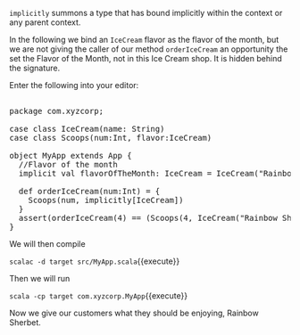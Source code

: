 `implicitly` summons a type that has bound implicitly within the context or any parent context.

In the following we bind an `IceCream` flavor as the flavor of the month, but we are not giving the caller of our method `orderIceCream` an opportunity the set the Flavor of the Month, not in this Ice Cream shop. It is hidden behind the signature.

Enter the following into your editor:

<pre class="file" data-filename="src/MyApp.scala" data-target="replace">

package com.xyzcorp;

case class IceCream(name: String)
case class Scoops(num:Int, flavor:IceCream)

object MyApp extends App {
  //Flavor of the month
  implicit val flavorOfTheMonth: IceCream = IceCream("Rainbow Sherbet")

  def orderIceCream(num:Int) = {
    Scoops(num, implicitly[IceCream])
  }
  assert(orderIceCream(4) == (Scoops(4, IceCream("Rainbow Sherbet"))))
}
</pre>

We will then compile

`scalac -d target src/MyApp.scala`{{execute}}

Then we will run

`scala -cp target com.xyzcorp.MyApp`{{execute}}

Now we give our customers what they should be enjoying, Rainbow Sherbet.
